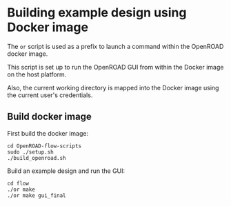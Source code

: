 Building example design using Docker image
==========================================

The `or` script is used as a prefix to launch a command within the OpenROAD docker image.

This script is set up to run the OpenROAD GUI from
within the Docker image on the host platform.

Also, the current working directory is mapped into the Docker image using the current user's credentials.

Build docker image
------------------

First build the docker image:

```
cd OpenROAD-flow-scripts
sudo ./setup.sh
./build_openroad.sh
```

Build an example design and run the GUI:

```
cd flow
./or make
./or make gui_final
```
